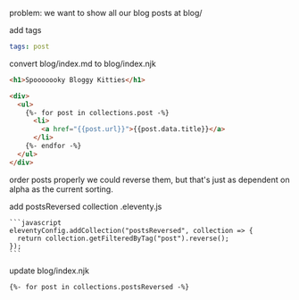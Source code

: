 problem: we want to show all our blog posts at blog/

add tags
  ```yaml
  tags: post
  ```

convert blog/index.md to blog/index.njk

  ```html
  <h1>Spooooooky Bloggy Kitties</h1>

  <div>
    <ul>
      {%- for post in collections.post -%}
        <li>
          <a href="{{post.url}}">{{post.data.title}}</a>
        </li>
      {%- endfor -%}
    </ul>
  </div>
  ```

order posts properly
  we could reverse them, but that's just as dependent on alpha as the current sorting.

add postsReversed collection
  .eleventy.js

    ```javascript
    eleventyConfig.addCollection("postsReversed", collection => {
      return collection.getFilteredByTag("post").reverse();
    });
    ```

update blog/index.njk
  ```
  {%- for post in collections.postsReversed -%}
  ```